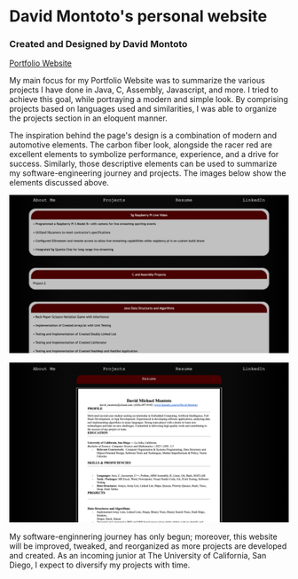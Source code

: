 # David Montoto's personal website
### Created and Designed by David Montoto

[Portfolio Website]()

My main focus for my Portfolio Website was to summarize the various projects I have done in Java, C, Assembly, Javascript, and more. I tried to achieve this goal, while portraying a modern and simple look. By comprising projects based on languages used and similarities, I was able to organize the projects section in an eloquent manner. 

The inspiration behind the page's design is a combination of modern and automotive elements. The carbon fiber look, alongside the racer red are excellent elements to symbolize performance, experience, and a drive for success. Similarly, those descriptive elements can be used to summarize my software-engineering journey and projects. The images below show the elements discussed above. 

![markdown logo](assets/images/portfolioPic1.png)

![markdown logo](assets/images/portfolioPic2.png)

My software-enginnering journey has only begun; moreover, this website will be improved, tweaked, and reorganized as more projects are developed and created. As an incoming junior at The University of California, San Diego, I expect to diversify my projects with time.

